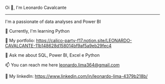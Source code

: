 Oi 👋, I'm Leonardo Cavalcante

______________________________________

I'm a passionate of data analyses and Power BI

🔭 Currently, I'm learning Python

📝 My portfolio: https://calico-party-f17.notion.site/LEONARDO-CAVALCANTE-11b148628d158014bf9af5a9eb29fec4

💬 Ask me about SQL, Power BI, Excel e Python

📫 You can reach me here leonardo.lima364@gmail.com

🔗 My linkedIn: https://www.linkedin.com/in/leonardo-lima-4379b218b/
